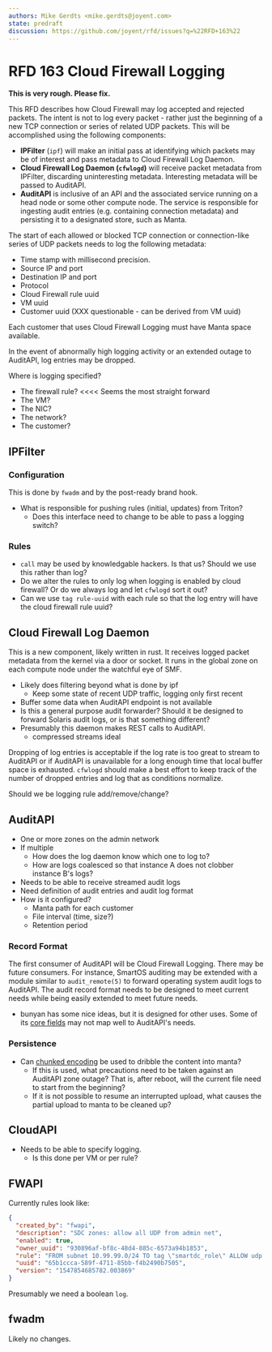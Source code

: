 ```yaml
---
authors: Mike Gerdts <mike.gerdts@joyent.com>
state: predraft
discussion: https://github.com/joyent/rfd/issues?q=%22RFD+163%22
---
```


<!--
    This Source Code Form is subject to the terms of the Mozilla Public
    License, v. 2.0. If a copy of the MPL was not distributed with this
    file, You can obtain one at http://mozilla.org/MPL/2.0/.
-->

<!--
    Copyright (c) 2019, Joyent, Inc.
-->

# RFD 163 Cloud Firewall Logging

**This is very rough.  Please fix.**

This RFD describes how Cloud Firewall may log accepted and rejected packets.  The intent is not to log every packet - rather just the beginning of a new TCP connection or series of related UDP packets.  This will be accomplished using the following components:

* **IPFilter** (`ipf`) will make an initial pass at identifying which packets may be of interest and pass metadata to Cloud Firewall Log Daemon.
* **Cloud Firewall Log Daemon (`cfwlogd`)** will receive packet metadata from IPFilter, discarding uninteresting metadata.  Interesting metadata will be passed to AuditAPI.
* **AuditAPI** is inclusive of an API and the associated service running on a head node or some other compute node.  The service is responsible for ingesting audit entries (e.g. containing connection metadata) and persisting it to a designated store, such as Manta.

The start of each allowed or blocked TCP connection or connection-like series of UDP packets needs to log the following metadata:

* Time stamp with millisecond precision.
* Source IP and port
* Destination IP and port
* Protocol
* Cloud Firewall rule uuid
* VM uuid
* Customer uuid (XXX questionable - can be derived from VM uuid)

Each customer that uses Cloud Firewall Logging must have Manta space available.

In the event of abnormally high logging activity or an extended outage to AuditAPI, log entries may be dropped.

Where is logging specified?
- The firewall rule?  <<<< Seems the most straight forward
- The VM?
- The NIC?
- The network?
- The customer?

## IPFilter

### Configuration

This is done by `fwadm` and by the post-ready brand hook.

- What is responsible for pushing rules (initial, updates) from Triton?
  - Does this interface need to change to be able to pass a logging switch?

### Rules

- `call` may be used by knowledgable hackers.  Is that us?  Should we use this rather than log?
- Do we alter the rules to only log when logging is enabled by cloud firewall?  Or do we always log and let `cfwlogd` sort it out?
- Can we use `tag rule-uuid` with each rule so that the log entry will have the cloud firewall rule uuid?

## Cloud Firewall Log Daemon

This is a new component, likely written in rust.  It receives logged packet metadata from the kernel via a door or socket.  It runs in the global zone on each compute node under the watchful eye of SMF.

- Likely does filtering beyond what is done by ipf
  - Keep some state of recent UDP traffic, logging only first recent
- Buffer some data when AuditAPI endpoint is not available
- Is this a general purpose audit forwarder?  Should it be designed to forward Solaris audit logs, or is that something different?
- Presumably this daemon makes REST calls to AuditAPI.
  - compressed streams ideal

Dropping of log entries is acceptable if the log rate is too great to stream to AuditAPI or if AuditAPI is unavailable for a long enough time that local buffer space is exhausted.  `cfwlogd` should make a best effort to keep track of the number of dropped entries and log that as conditions normalize.

Should we be logging rule add/remove/change?

## AuditAPI

- One or more zones on the admin network
- If multiple
  - How does the log daemon know which one to log to?
  - How are logs coalesced so that instance A does not clobber instance B's logs?
- Needs to be able to receive streamed audit logs
- Need definition of audit entries and audit log format
- How is it configured?
  - Manta path for each customer
  - File interval (time, size?)
  - Retention period

### Record Format

The first consumer of AuditAPI will be Cloud Firewall Logging.  There may be future consumers.  For instance, SmartOS auditing may be extended with a module similar to `audit_remote(5)` to forward operating system audit logs to AuditAPI.  The audit record format needs to be designed to meet current needs while being easily extended to meet future needs.

- bunyan has some nice ideas, but it is designed for other uses.  Some of its [core fields](https://github.com/trentm/node-bunyan#core-fields) may not map well to AuditAPI's needs.

### Persistence

- Can [chunked encoding](https://github.com/joyent/manta/blob/master/docs/user-guide/storage-reference.md#content-length) be used to dribble the content into manta?
  - If this is used, what precautions need to be taken against an AuditAPI zone outage?  That is, after reboot, will the current file need to start from the beginning?
  - If it is not possible to resume an interrupted upload, what causes the partial upload to manta to be cleaned up?

## CloudAPI

- Needs to be able to specify logging.
  - Is this done per VM or per rule?

## FWAPI

Currently rules look like:

```json
{
  "created_by": "fwapi",
  "description": "SDC zones: allow all UDP from admin net",
  "enabled": true,
  "owner_uuid": "930896af-bf8c-48d4-885c-6573a94b1853",
  "rule": "FROM subnet 10.99.99.0/24 TO tag \"smartdc_role\" ALLOW udp PORT all",
  "uuid": "65b1ccca-589f-4711-85bb-f4b2490b7505",
  "version": "1547854685782.003869"
}
```

Presumably we need a boolean `log`. 

## fwadm

Likely no changes.
